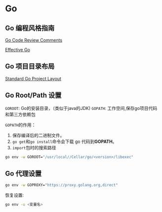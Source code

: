 # Go

## Go 编程风格指南

[Go Code Review Comments](https://github.com/golang/go/wiki/CodeReviewComments)

[Effective Go](https://go.dev/doc/effective_go)

## Go 项目目录布局

[Standard Go Project Layout](https://github.com/golang-standards/project-layout/blob/master/README_zh.md)

## Go Root/Path 设置

`GOROOT`: Go的安装目录，（类似于java的JDK)
`GOPATH`: 工作空间,保存go项目代码和第三方依赖包

`GOPATH`的作用：

1. 保存编译后的二进制文件。
2. `go get`和`go install`命令会下载 go 代码到**GOPATH**。
3. `import`包时的搜索路径

```sh
go env -w GOROOT="/usr/local//Cellar/go/<version>/libexec"
```

## Go 代理设置

```sh
go env -w GOPROXY="https://proxy.golang.org,direct"
```

恢复设置:

```sh
go env -u <变量名>
```
